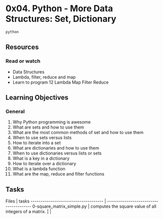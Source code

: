 <h1>0x04. Python - More Data Structures: Set, Dictionary</h1>


```python
python
```


<h2>Resources</h2>
<h3>Read or watch</h3>

<ul>
<li>Data Structures</li>
<li>Lambda, filter, reduce and map</li>
<li>Learn to program 12 Lambda Map Filter Reduce</li>
</ul>


<h2>Learning Objectives</h2>
<h3>General</h3>


1. Why Python programming is awesome
2. What are sets and how to use them
3. What are the most common methods of set and how to use them
4. When to use sets versus lists
5. How to iterate into a set
6. What are dictionaries and how to use them
7. When to use dictionaries versus lists or sets
8. What is a key in a dictionary
9. How to iterate over a dictionary
10. What is a lambda function
11. What are the map, reduce and filter functions


<h2>Tasks</h2>
Files                                 |       tasks
------------------------------------- | ---------------------------------------
0-square_matrix_simple.py             | computes the square value of all integers of a matrix.
				      |
				      | 
